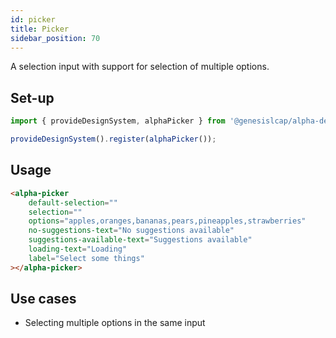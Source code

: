 ```yaml
---
id: picker
title: Picker
sidebar_position: 70
---
```


A selection input with support for selection of multiple options.

## Set-up

```ts
import { provideDesignSystem, alphaPicker } from '@genesislcap/alpha-design-system';

provideDesignSystem().register(alphaPicker());
```

## Usage

```html
<alpha-picker
    default-selection=""
    selection=""
    options="apples,oranges,bananas,pears,pineapples,strawberries"
    no-suggestions-text="No suggestions available"
    suggestions-available-text="Suggestions available"
    loading-text="Loading"
    label="Select some things"
></alpha-picker>
```

## Use cases

* Selecting multiple options in the same input

